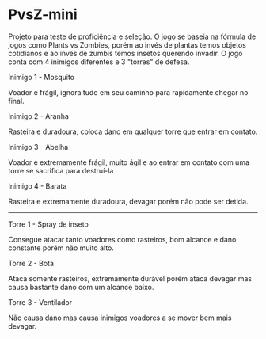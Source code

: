 # PvsZ-mini
Projeto para teste de proficiência e seleção. O jogo se baseia na fórmula de jogos como Plants vs Zombies, porém ao invés de plantas temos objetos cotidianos e ao invés de zumbis temos insetos querendo invadir. O jogo conta com 4 inimigos diferentes e 3 "torres" de defesa.

Inimigo 1 - Mosquito

Voador e frágil, ignora tudo em seu caminho para rapidamente chegar no final.

Inimigo 2 - Aranha 

Rasteira e duradoura, coloca dano em qualquer torre que entrar em contato.

Inimigo 3 - Abelha 

Voador e extremamente frágil, muito ágil e ao entrar em contato com uma torre se sacrifica para destruí-la

Inimigo 4 - Barata 

Rasteira e extremamente duradoura, devagar porém não pode ser detida.

_________________________________________

Torre 1 - Spray de inseto 

Consegue atacar tanto voadores como rasteiros, bom alcance e dano constante porém não muito alto.

Torre 2 - Bota 

Ataca somente rasteiros, extremamente durável porém ataca devagar mas causa bastante dano com um alcance baixo.

Torre 3 - Ventilador 

Não causa dano mas causa inimigos voadores a se mover bem mais devagar.
